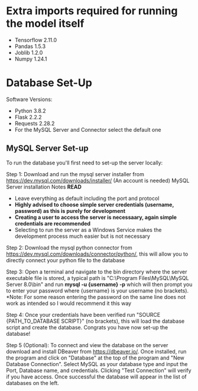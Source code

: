 # Extra imports required for running the model itself
- Tensorflow 2.11.0
- Pandas 1.5.3
- Joblib 1.2.0
- Numpy 1.24.1

# Database Set-Up

Software Versions:
- Python 3.8.2
- Flask 2.2.2
- Requests 2.28.2
- For the MySQL Server and Connector select the default one


## MySQL Server Set-up
To run the database you'll first need to set-up the server locally:

Step 1: Download and run the mysql server installer from https://dev.mysql.com/downloads/installer/ (An account is needed)
MySQL Server installation Notes **READ**
- Leave everything as default including the port and protocol
- **Highly advised to choose simple server credentials (username, password) as this is purely for development**
- **Creating a user to access the server is necessaary, again simple credentials are recommended**
- Selecting to run the server as a Windows Service makes the development process much easier but is not necessary

Step 2: Download the mysql python connector from https://dev.mysql.com/downloads/connector/python/, this will 
allow you to directly connect your python file to the database

Step 3: Open a terminal and navigate to the bin directory where the server executable file is stored, a typical path is "C:\Program Files\MySQL\MySQL Server 8.0\bin" and run **mysql -u {username} -p** which will then prompt you to enter your password where {username} is your username (no brackets). *Note: For some reason entering the password on the same line does not work as intended so I would recommend it this way

Step 4: Once your credentials have been verified run "SOURCE {PATH_TO_DATABASE SCRIPT}" (no brackets), this will load the database script and create the database. Congrats you have now set-up the database!

Step 5 (Optional): To connect and view the database on the server download and install DBeaver from https://dbeaver.io/. Once installed, run the program and click on "Database" at the top of the program and "New Database Connection". Select MySQL as your database type and input the Port, Database name, and credentials. Clicking "Test Connection" will verify if you have access. Once successful the database will appear in the list of databases on the left.

